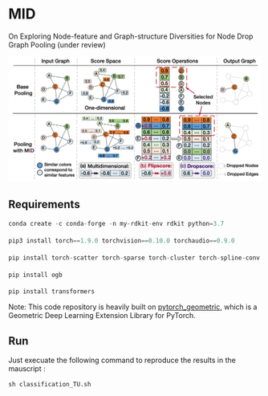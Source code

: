 # MID

On Exploring Node-feature and Graph-structure Diversities for Node Drop Graph Pooling (under review)

![](https://github.com/whuchuang/mid/blob/main/model.png)



## Requirements


```python 
conda create -c conda-forge -n my-rdkit-env rdkit python=3.7

pip3 install torch==1.9.0 torchvision==0.10.0 torchaudio==0.9.0

pip install torch-scatter torch-sparse torch-cluster torch-spline-conv torch-geometric -f https://pytorch-geometric.com/whl/torch-1.9.0+cpu.html

pip install ogb

pip install transformers
```

Note:
This code repository is heavily built on [pytorch_geometric](https://github.com/rusty1s/pytorch_geometric), which is a Geometric Deep Learning Extension Library for PyTorch.


## Run

Just execuate the following command to reproduce the results in the mauscript :
```python
sh classification_TU.sh
```

